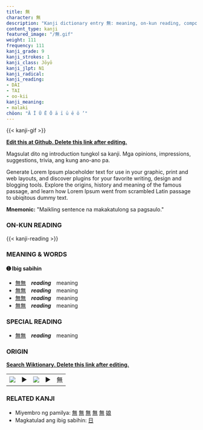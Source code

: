 ```yaml
---
title: 無
character: 無
description: "Kanji dictionary entry 無: meaning, on-kun reading, compounds, origin, related kanji"
content_type: kanji
featured_image: "/無.gif"
weight: 111
frequency: 111
kanji_grade: 9
kanji_strokes: 1
kanji_class: Jōyō
kanji_jlpt: N1
kanji_radical: 
kanji_reading: 
- DAI
- TAI
- oo-kii
kanji_meaning:
- malaki
chōon: "Ā Ī Ū Ē Ō ā ī ū ē ō ’"
---
```

[//]: # (Don't edit the line below. Kanji animated GIF code is automatically generated.)
{{< kanji-gif >}}

[//]: # (Edit below this line.)

**[Edit this at Github. Delete this link after editing.](https://github.com/tim0g/tim/tree/main/content/kanji/無/index.md)**

Magsulat dito ng introduction tungkol sa kanji. Mga opinions, impressions, suggestions, trivia, ang kung ano-ano pa.

Generate Lorem Ipsum placeholder text for use in your graphic, print and web layouts, and discover plugins for your favorite writing, design and blogging tools. Explore the origins, history and meaning of the famous passage, and learn how Lorem Ipsum went from scrambled Latin passage to ubiqitous dummy text.
 
**Mnemonic:** "Maikling sentence na makakatulong sa pagsaulo."

### ON-KUN READING

[//]: # (Don't edit the line below. ON-KUN READING code is automatically generated.)
{{< kanji-reading >}}

### MEANING & WORDS

#### ➊ **Ibig sabihin**
  - [無](../無)[無](../無)　***reading***　meaning
  - [無](../無)[無](../無)　***reading***　meaning
  - [無](../無)[無](../無)　***reading***　meaning
  - [無](../無)[無](../無)　***reading***　meaning

### SPECIAL READING
  - [無](../無)[無](../無)　***reading***　meaning

### ORIGIN

**[Search Wiktionary. Delete this link after editing.](https://wiktionary.org/wiki/無)**
<table class="kanji-table"><tr><td>
<img src="60px-無-bronze.svg.png">
</td><td>▶</td><td>
<img src="60px-無-oracle.svg.png">
</td><td>▶</td>
<td class="kanji-origin">無</td>
</tr></table>

### RELATED KANJI
- Miyembro ng pamilya: [無](../無) [無](../無) [無](../無) [無](../無) [無](../無) [娘](../娘)
- Magkatulad ang ibig sabihin: [日](../日)

